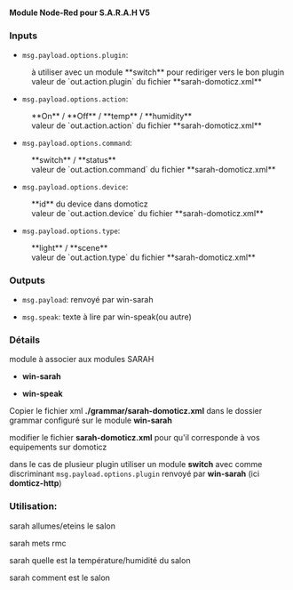 #### Module Node-Red pour S.A.R.A.H V5

### Inputs

- `msg.payload.options.plugin`:

<dd>à utiliser avec un module **switch** pour rediriger vers le bon plugin</dd>

<dd>valeur de `out.action.plugin` du fichier **sarah-domoticz.xml**</dd>

- `msg.payload.options.action`:

<dd>**On** / **Off** / **temp** / **humidity**</dd>

<dd>valeur de `out.action.action` du fichier **sarah-domoticz.xml**</dd>

- `msg.payload.options.command`:

<dd>**switch** / **status**</dd>

<dd>valeur de `out.action.command` du fichier **sarah-domoticz.xml**</dd>

- `msg.payload.options.device`:

<dd>**id** du device dans domoticz</dd>

<dd>valeur de `out.action.device` du fichier **sarah-domoticz.xml**</dd>

- `msg.payload.options.type`:

<dd>**light** / **scene**</dd>

<dd>valeur de `out.action.type` du fichier **sarah-domoticz.xml**</dd>

### Outputs

- `msg.payload`: renvoyé par win-sarah

- `msg.speak`: texte à lire par win-speak(ou autre)

### Détails

module à associer aux modules SARAH

- **win-sarah**

- **win-speak**

Copier le fichier xml **./grammar/sarah-domoticz.xml** dans le dossier grammar configuré sur le module **win-sarah**

modifier le fichier **sarah-domoticz.xml** pour qu'il corresponde à vos equipements sur domoticz

dans le cas de plusieur plugin utiliser un module **switch** avec comme discriminant `msg.payload.options.plugin` renvoyé par **win-sarah** (ici **domticz-http**)

### Utilisation:

sarah allumes/eteins le salon

sarah mets rmc

sarah quelle est la température/humidité du salon

sarah comment est le salon